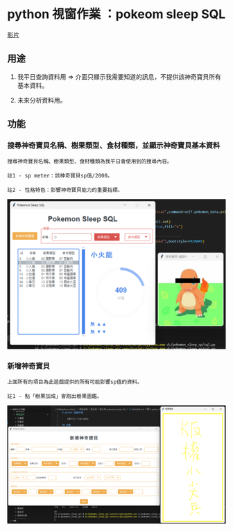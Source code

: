 # python 視窗作業 ：pokeom sleep SQL

[影片](./sql.mp4)

## 用途

1. 我平日查詢資料用 => 介面只顯示我需要知道的訊息，不提供該神奇寶貝所有基本資料。

2. 未來分析資料用。

## 功能

### 搜尋神奇寶貝名稱、樹果類型、食材種類，並顯示神奇寶貝基本資料

    搜尋神奇寶貝名稱、樹果類型、食材種類為我平日會使用到的搜尋內容。

    註1 - sp meter：該神奇寶貝sp值/2000。
    
    註2 - 性格特色：影響神奇寶貝能力的重要指標。

![圖片](./img/1.png)

### 新增神奇寶貝

    上面所有的項目為此遊戲提供的所有可能影響sp值的資料。
    
    註1 - 點「樹果加成」會跑出樹果圖鑑。

![圖片](./img/2.png)


